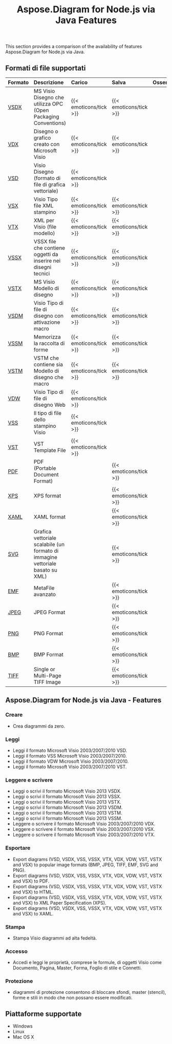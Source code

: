 ﻿---
title: Aspose.Diagram for Node.js via Java Features
type: docs
weight: 10
url: /it/java/aspose-diagram-for-node-js-via-java-features/
description: Visio Diagram Node.js via Java API feature list include read, write, export, print and access Microsoft Visio 2003, 2007, 2010, 2013, VSD, VSSM, VSTX, VSSM, VST formats.
---
This section provides a comparison of the availability of features Aspose.Diagram for Node.js via Java.
## **Formati di file supportati**

|**Formato**|**Descrizione**|**Carico**|**Salva**|**Osservazioni**|
|:- |:- |:- |:- |:- |
|[VSDX](https://docs.fileformat.com/visio/vsdx/)|MS Visio Disegno che utilizza OPC (Open Packaging Conventions)|{{< emoticons/tick >}}|{{< emoticons/tick >}}||
|[VDX](https://docs.fileformat.com/visio/vdx/)|Disegno o grafico creato con Microsoft Visio|{{< emoticons/tick >}}|{{< emoticons/tick >}}||
|[VSD](https://docs.fileformat.com/visio/vsd/)|Visio Disegno (formato di file di grafica vettoriale)|{{< emoticons/tick >}}|||
|[VSX](https://docs.fileformat.com/visio/vsx/)|Visio Tipo file XML stampino|{{< emoticons/tick >}}|{{< emoticons/tick >}}||
|[VTX](https://docs.fileformat.com/visio/vtx/)|XML per Visio (file modello)|{{< emoticons/tick >}}|{{< emoticons/tick >}}||
|[VSSX](https://docs.fileformat.com/visio/vssx/)|VSSX file che contiene oggetti da inserire nei disegni tecnici|{{< emoticons/tick >}}|{{< emoticons/tick >}}||
|[VSTX](https://docs.fileformat.com/visio/vstx/)|MS Visio Modello di disegno|{{< emoticons/tick >}}|{{< emoticons/tick >}}||
|[VSDM](https://docs.fileformat.com/visio/vsdm/)|Visio Tipo di file di disegno con attivazione macro|{{< emoticons/tick >}}|{{< emoticons/tick >}}||
|[VSSM](https://docs.fileformat.com/visio/vssm/)|Memorizza la raccolta di forme|{{< emoticons/tick >}}|{{< emoticons/tick >}}||
|[VSTM](https://docs.fileformat.com/visio/vstm/)|VSTM che contiene sia Modello di disegno che macro|{{< emoticons/tick >}}|{{< emoticons/tick >}}||
|[VDW](https://docs.fileformat.com/visio/vdw/)|Visio Tipo di file di disegno Web|{{< emoticons/tick >}}|||
|[VSS](https://docs.fileformat.com/visio/vss/)|Il tipo di file dello stampino Visio|{{< emoticons/tick >}}|||
|[VST](https://docs.fileformat.com/visio/vst/)|VST Template File|{{< emoticons/tick >}}|||
|[PDF](https://docs.fileformat.com/pdf/)|PDF (Portable Document Format)||{{< emoticons/tick >}}||
|[XPS](https://docs.fileformat.com/page-description-language/xps/)|XPS format||{{< emoticons/tick >}}||
|[XAML](https://docs.fileformat.com/web/xaml/)|XAML format||{{< emoticons/tick >}}||
|[SVG](https://docs.fileformat.com/specification/page-description-language/svg/)|Grafica vettoriale scalabile (un formato di immagine vettoriale basato su XML)||{{< emoticons/tick >}}||
|[EMF](https://docs.fileformat.com/image/emf/)|MetaFile avanzato||{{< emoticons/tick >}}||
|[JPEG](https://docs.fileformat.com/image/jpeg/)|JPEG Format||{{< emoticons/tick >}}||
|[PNG](https://docs.fileformat.com/image/png/)|PNG Format||{{< emoticons/tick >}}||
|[BMP](https://docs.fileformat.com/image/bmp/)|BMP Format||{{< emoticons/tick >}}||
|[TIFF](https://docs.fileformat.com/image/tiff/)|Single or Multi-Page TIFF Image||{{< emoticons/tick >}}||
## **Aspose.Diagram for Node.js via Java - Features**
### **Creare**
- Crea diagrammi da zero.
### **Leggi**
- Leggi il formato Microsoft Visio 2003/2007/2010 VSD.
- Leggi il formato VSS Microsoft Visio 2003/2007/2010.
- Leggi il formato VDW Microsoft Visio 2003/2007/2010.
- Leggi il formato Microsoft Visio 2003/2007/2010 VST.
### **Leggere e scrivere**
- Leggi o scrivi il formato Microsoft Visio 2013 VSDX.
- Leggi o scrivi il formato Microsoft Visio 2013 VSSX.
- Leggi o scrivi il formato Microsoft Visio 2013 VSTX.
- Leggi o scrivi il formato Microsoft Visio 2013 VSDM.
- Leggi o scrivi il formato Microsoft Visio 2013 VSTM.
- Leggi o scrivi il formato Microsoft Visio 2013 VSSM.
- Leggere o scrivere il formato Microsoft Visio 2003/2007/2010 VDX.
- Leggere o scrivere il formato Microsoft Visio 2003/2007/2010 VSX.
- Leggere o scrivere il formato Microsoft Visio 2003/2007/2010 VTX.
### **Esportare**
- Export diagrams (VSD, VSDX, VSS, VSSX, VTX, VDX, VDW, VST, VSTX and VSX) to popular image formats (BMP, JPEG, TIFF, EMF, SVG and PNG).
- Export diagrams (VSD, VSDX, VSS, VSSX, VTX, VDX, VDW, VST, VSTX and VSX) to PDF.
- Export diagrams (VSD, VSDX, VSS, VSSX, VTX, VDX, VDW, VST, VSTX and VSX) to HTML.
- Export diagrams (VSD, VSDX, VSS, VSSX, VTX, VDX, VDW, VST, VSTX and VSX) to XML Paper Specification (XPS).
- Export diagrams (VSD, VSDX, VSS, VSSX, VTX, VDX, VDW, VST, VSTX and VSX) to XAML.
### **Stampa**
- Stampa Visio diagrammi ad alta fedeltà.
### **Accesso**
- Accedi e leggi le proprietà, comprese le formule, di oggetti Visio come Documento, Pagina, Master, Forma, Foglio di stile e Connetti.
### **Protezione**
- diagrammi di protezione consentono di bloccare sfondi, master (stencil), forme e stili in modo che non possano essere modificati.
## **Piattaforme supportate**
- Windows
- Linux
- Mac OS X
